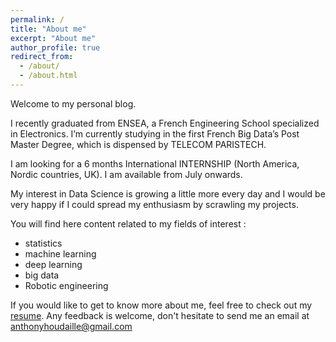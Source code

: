 ```yaml
---
permalink: /
title: "About me"
excerpt: "About me"
author_profile: true
redirect_from: 
  - /about/
  - /about.html
---
```

Welcome to my personal blog. 

I recently graduated from ENSEA, a French Engineering School specialized in Electronics. 
I’m currently studying in the first French Big Data’s Post Master Degree, which is dispensed by TELECOM PARISTECH. 

I am looking for a 6 months International INTERNSHIP (North America, Nordic countries, UK).
I am available from July onwards.

My interest in Data Science is growing a little more every day and I would be very happy if I could spread my enthusiasm by scrawling my projects.

You will find here content related to my fields of interest :
- statistics
- machine learning
- deep learning
- big data
- Robotic engineering


If you would like to get to know more about me, feel free to check out my [resume](https://AnthonyHoudaille.github.io/cv/).
Any feedback is welcome, don't hesitate to send me an email at anthonyhoudaille@gmail.com

